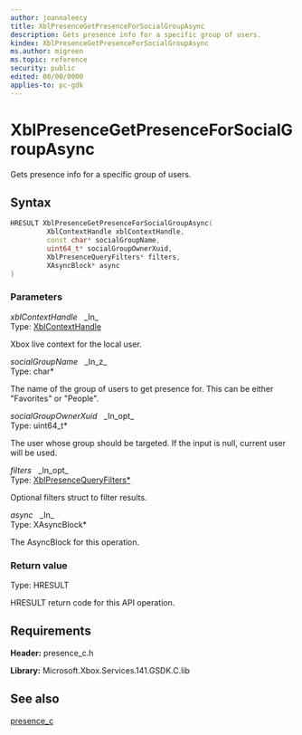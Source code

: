 ```yaml
---
author: joannaleecy
title: XblPresenceGetPresenceForSocialGroupAsync
description: Gets presence info for a specific group of users.
kindex: XblPresenceGetPresenceForSocialGroupAsync
ms.author: migreen
ms.topic: reference
security: public
edited: 00/00/0000
applies-to: pc-gdk
---
```


# XblPresenceGetPresenceForSocialGroupAsync  

Gets presence info for a specific group of users.  

## Syntax  
  
```cpp
HRESULT XblPresenceGetPresenceForSocialGroupAsync(  
         XblContextHandle xblContextHandle,  
         const char* socialGroupName,  
         uint64_t* socialGroupOwnerXuid,  
         XblPresenceQueryFilters* filters,  
         XAsyncBlock* async  
)  
```  
  
### Parameters  
  
*xblContextHandle* &nbsp;&nbsp;\_In\_  
Type: [XblContextHandle](../../types_c/handles/xblcontexthandle.md)  
  
Xbox live context for the local user.  
  
*socialGroupName* &nbsp;&nbsp;\_In\_z\_  
Type: char*  
  
The name of the group of users to get presence for. This can be either "Favorites" or "People".  
  
*socialGroupOwnerXuid* &nbsp;&nbsp;\_In\_opt\_  
Type: uint64_t*  
  
The user whose group should be targeted. If the input is null, current user will be used.  
  
*filters* &nbsp;&nbsp;\_In\_opt\_  
Type: [XblPresenceQueryFilters*](../structs/xblpresencequeryfilters.md)  
  
Optional filters struct to filter results.  
  
*async* &nbsp;&nbsp;\_In\_  
Type: XAsyncBlock*  
  
The AsyncBlock for this operation.  
  
  
### Return value  
Type: HRESULT
  
HRESULT return code for this API operation.
  
## Requirements  
  
**Header:** presence_c.h
  
**Library:** Microsoft.Xbox.Services.141.GSDK.C.lib
  
## See also  
[presence_c](../presence_c_members.md)  
  
  